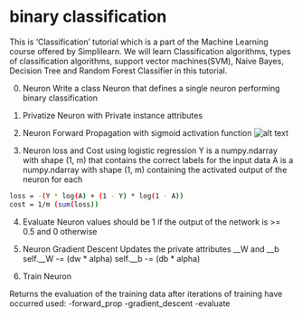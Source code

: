 # binary classification
This is ‘Classification’ tutorial which is a part of the Machine Learning course offered by Simplilearn. We will learn Classification algorithms, types of classification algorithms, support vector machines(SVM), Naive Bayes, Decision Tree and Random Forest Classifier in this tutorial.

0. Neuron 
Write a class Neuron that defines a single neuron performing binary classification

1. Privatize Neuron
with Private instance attributes

2. Neuron Forward Propagation
with sigmoid activation function
![alt text](https://www.gstatic.com/education/formulas2/-1/en/sigmoid_function.svg)

3. Neuron loss and  Cost
using logistic regression
Y is a numpy.ndarray with shape (1, m) that contains the correct labels for the input data
A is a numpy.ndarray with shape (1, m) containing the activated output of the neuron for each
```sh
loss = -(Y * log(A) + (1 - Y) * log(1 - A))
cost = 1/m (sum(loss))
```
4. Evaluate Neuron 
values should be 1 if the output of the network is >= 0.5 and 0 otherwise
5. Neuron Gradient Descent
Updates the private attributes __W and __b
self.__W -= (dw * alpha)
self.__b -= (db * alpha)

6. Train Neuron

Returns the evaluation of the training data after
iterations of training have occurred
used:
-forward_prop
-gradient_descent
-evaluate

